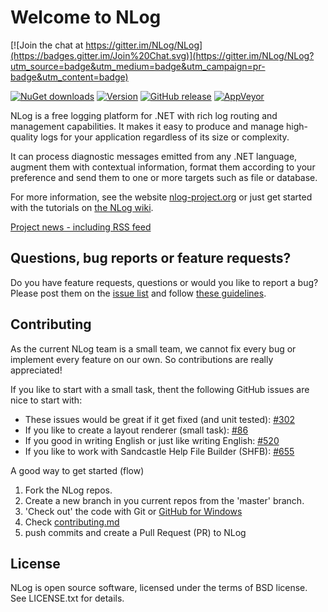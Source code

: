 Welcome to NLog
===

[![Join the chat at https://gitter.im/NLog/NLog](https://badges.gitter.im/Join%20Chat.svg)](https://gitter.im/NLog/NLog?utm_source=badge&utm_medium=badge&utm_campaign=pr-badge&utm_content=badge)

[![NuGet downloads](https://img.shields.io/nuget/dt/NLog.svg)](https://www.nuget.org/packages/NLog)
[![Version](https://img.shields.io/nuget/v/NLog.svg)](https://www.nuget.org/packages/NLog) 
[![GitHub release](https://img.shields.io/github/release/NLog/NLog.svg)](https://github.com/NLog/NLog/releases)
[![AppVeyor](https://img.shields.io/appveyor/ci/Xharze/nlog-134/master.svg)](https://ci.appveyor.com/project/Xharze/nlog-134/branch/master)
<!--[![Pre-release version](https://img.shields.io/nuget/vpre/NLog.svg)](https://www.nuget.org/packages/NLog)--> 


NLog is a free logging platform for .NET with rich log routing and management 
capabilities. It makes it easy to produce and manage high-quality logs for 
your application regardless of its size or complexity. 

It can process diagnostic messages emitted from any .NET language, augment 
them with contextual information, format them according to your preference 
and send them to one or more targets such as file or database. 

For more information, see the website [nlog-project.org](http://nlog-project.org)
or just get started with the tutorials on [the NLog wiki](https://github.com/NLog/NLog/wiki).

[Project news - including RSS feed](http://nlog-project.org/archives/)

Questions, bug reports or feature requests?
---
Do you have feature requests, questions or would you like to report a bug? Please post them on the [issue list](https://github.com/NLog/NLog/issues) and follow [these guidelines](CONTRIBUTING.md).


Contributing
---
As the current NLog team is a small team, we cannot fix every bug or implement every feature on our own. So contributions are really appreciated!

If you like to start with a small task, thent the following GitHub issues are nice to start with:

- These issues would be great if it get fixed (and unit tested):  [#302](https://github.com/NLog/NLog/issues/302)
- If you like to create a layout renderer (small task): [#86](https://github.com/NLog/NLog/issues/86)
- If you good in writing English or just like writing English:  [#520](https://github.com/NLog/NLog/issues/520)
- If you like to work with Sandcastle Help File Builder (SHFB): [#655](https://github.com/NLog/NLog/issues/655)

A good way to get started (flow)


1. Fork the NLog repos. 
1. Create a new branch in you current repos from the 'master' branch.
1. 'Check out' the code with Git or [GitHub for Windows](https://windows.github.com/)
1. Check [contributing.md](https://github.com/NLog/NLog/blob/master/CONTRIBUTING.md#sync-projects)
1. push commits and create a Pull Request (PR) to NLog


License
---
NLog is open source software, licensed under the terms of BSD license. 
See LICENSE.txt for details.
